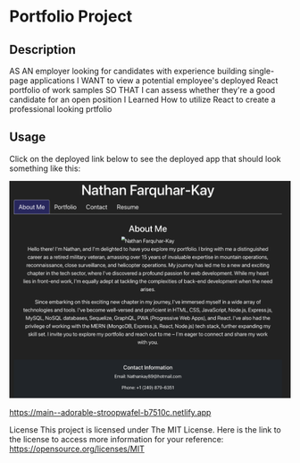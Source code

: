 # Portfolio Project

## Description
AS AN employer looking for candidates with experience building single-page applications I WANT to view a potential employee's deployed React portfolio of work samples SO THAT I can assess whether they're a good candidate for an open position I Learned How to utilize React to create a professional looking prtfolio

## Usage
Click on the deployed link below to see the deployed app that should look something like this:

![Screen shot of deployed website](./src/assets/screenshot.png)

https://main--adorable-stroopwafel-b7510c.netlify.app

License
This project is licensed under The MIT License. Here is the link to the license to access more information for your reference: https://opensource.org/licenses/MIT
